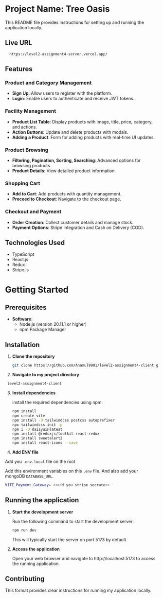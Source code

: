 # Project Name: Tree Oasis

This README file provides instructions for setting up and running the application locally.

## Live URL
 ```url
   https://level2-assignment4-server.vercel.app/
   ```
## Features




### Product and Category Management

- **Sign Up**: Allow users to register with the platform.
- **Login**: Enable users to authenticate and receive JWT tokens.

### Facility Management

- **Product List Table**: Display products with image, title, price, category, and actions.
- **Action Buttons**: Update and delete products with modals.
- **Adding a Product**: Form for adding products with real-time UI updates.

### Product Browsing

- **Filtering, Pagination, Sorting, Searching**: Advanced options for browsing products.
- **Product Details**: View detailed product information.

### Shopping Cart
- **Add to Cart**: Add products with quantity management.
- **Proceed to Checkout**: Navigate to the checkout page.

### Checkout and Payment
- **Order Creation**: Collect customer details and manage stock.
- **Payment Options**: Stripe integration and Cash on Delivery (COD).



## Technologies Used
- TypeScript
- React.js
- Redux
- Stripe.js

# Getting Started

## Prerequisites

* **Software:**
    * Node.js (version 20.11.1 or higher)
    * npm Package Manager

## Installation

1. **Clone the repository**

   ```bash
   git clone https://github.com/Anamul9901/level2-assignment4-client.git
   ```

2. **Navigate to my project directory**
```bash
 level2-assignment4-client
```

3. **Install dependencies**

    install the required dependencies using npm:

   ```bash
   npm install
   npm create vite
   npm install -D tailwindcss postcss autoprefixer
   npx tailwindcss init -p
   npm i -D daisyui@latest
   npm install @reduxjs/toolkit react-redux
   npm install sweetalert2
   npm install react-icons --save
   ```

4. **Add ENV file**

Add you `.env.local` file on the root

Add this environment variables on this `.env` file. 
And also add your mongoDB  `DATABASE_URL`.
```bash
VITE_Payment_Gateway= <<add you stripe secrate>>
```



## Running the application

1. **Start the development server**

   Run the following command to start the development server:

   ```bash
   npm run dev
   ```

   This will typically start the server on port 5173 by default

2. **Access the application**

   Open your web browser and navigate to http://localhost:5173 to access the running application.

## Contributing

This format provides clear instructions for running my application locally.